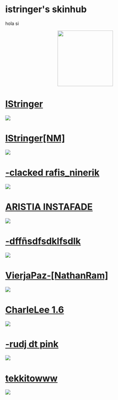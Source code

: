 # istringer's skinhub

hola si

<p align="center">
<a href="https://osu.ppy.sh/users/16918052">
  <img src="https://a.ppy.sh/16918052"  
       width="175"
       height="175"></a>
<br>

# [IStringer](https://github.com/agutin727/Catamarca-skins/raw/main/players/istringer/IStringer.osk)
[![](https://osu.ppy.sh/ss/19222214/00eb)](https://github.com/agutin727/Catamarca-skins/raw/main/players/istringer/IStringer.osk)

# [IStringer[NM]](https://github.com/agutin727/Catamarca-skins/raw/main/players/istringer/IStringer%5BNM%5D.osk)
[![](https://osu.ppy.sh/ss/19222218/461a)](https://github.com/agutin727/Catamarca-skins/raw/main/players/istringer/IStringer%5BNM%5D.osk)

# [-clacked rafis_ninerik](https://github.com/agutin727/Catamarca-skins/raw/main/players/istringer/-%20clacked%20rafis_ninerik.osk)
[![](https://osu.ppy.sh/ss/19222212/cb35)](https://github.com/agutin727/Catamarca-skins/raw/main/players/istringer/-%20clacked%20rafis_ninerik.osk)

# [ARISTIA INSTAFADE](https://github.com/agutin727/Catamarca-skins/raw/main/players/istringer/Aristia(instafade).osk)
[![](https://osu.ppy.sh/ss/19222195/584a)](https://github.com/agutin727/Catamarca-skins/raw/main/players/istringer/Aristia(instafade).osk)

# [-dffñsdfsdklfsdlk](https://github.com/agutin727/Catamarca-skins/raw/main/players/istringer/-dff%C3%B1sdfsdklfsdlk.osk)
[![](https://osu.ppy.sh/ss/19222204/5986)](https://github.com/agutin727/Catamarca-skins/raw/main/players/istringer/-dff%C3%B1sdfsdklfsdlk.osk)

# [VierjaPaz-[NathanRam]](https://github.com/agutin727/Catamarca-skins/raw/main/players/istringer/VierjaPaz-%5BNathanRam%5D.osk)
[![](https://osu.ppy.sh/ss/19446511/b0a4)](https://github.com/agutin727/Catamarca-skins/raw/main/players/istringer/VierjaPaz-%5BNathanRam%5D.osk)

# [CharleLee 1.6](https://github.com/agutin727/Catamarca-skins/raw/main/players/istringer/CharleLee%201.6.osk)
[![](https://osu.ppy.sh/ss/19224885/e710)](https://github.com/agutin727/Catamarca-skins/raw/main/players/istringer/CharleLee%201.6.osk)

# [-rudj dt pink](https://github.com/agutin727/Catamarca-skins/raw/main/players/istringer/-%20rudj%20dt%20pink.osk)
[![](https://osu.ppy.sh/ss/19224895/096a)](https://github.com/agutin727/Catamarca-skins/raw/main/players/istringer/-%20rudj%20dt%20pink.osk)

# [tekkitowww](https://github.com/agutin727/Catamarca-skins/raw/main/players/istringer/tekkitowww.osk)
[![](https://osu.ppy.sh/ss/19224921/30c4)](https://github.com/agutin727/Catamarca-skins/raw/main/players/istringer/tekkitowww.osk)


